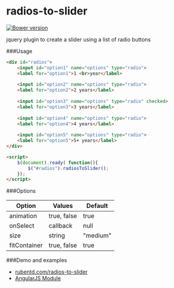 radios-to-slider
===========
[![Bower version](https://badge.fury.io/bo/radios-to-slider.svg)](http://badge.fury.io/bo/radios-to-slider)

jquery plugin to create a slider using a list of radio buttons


###Usage

```html
<div id="radios">
    <input id="option1" name="options" type="radio">
    <label for="option1">1 <br>year</label>
 
    <input id="option2" name="options" type="radio">
    <label for="option2">2 years</label>
 
    <input id="option3" name="options" type="radio" checked>
    <label for="option3">3 years</label>
 
    <input id="option4" name="options" type="radio">
    <label for="option4">4 years</label>
 
    <input id="option5" name="options" type="radio">
    <label for="option5">5+ years</label>
</div>

<script>
	$(document).ready( function(){
		$("#radios").radiosToSlider();
	});
</script>
```

###Options

Option	|Values	|Default
--- | --- | ---
animation	| true, false	|true
onSelect	| callback | null
size	| string | "medium"
fitContainer	| true, false | true

###Demo and examples
* [rubentd.com/radios-to-slider](http://rubentd.com/radios-to-slider)
* [AngularJS Module](https://github.com/wodka/angular-radios-to-slider)
